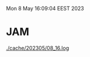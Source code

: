 Mon  8 May 16:09:04 EEST 2023
# JAM
<a href='./cache/202305/08_16.log'>./cache/202305/08_16.log</a>
